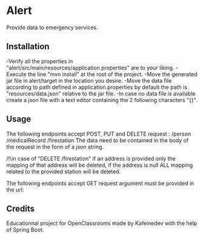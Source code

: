 # Alert

Provide data to emergency services.

## Installation

-Verify all the properties in "alert/src/main/resources/application.properties" are to your liking.
-Execute the line "mvn install" at the root of the project.
-Move the generated jar file in alert/target in the location you desire.
-Move the data file according to path defined in application.properties by default the path is "resources/data.json" relative to the jar file.
-In case no data file is available create a json file with a text editor containing the 2 following characters "{}".

## Usage

The following endpoints accept POST, PUT and DELETE request :
/person
/medicalRecord
/firestation
The data need to be contained in the body of the request in the form of a json string.

/!\in case of "DELETE /firestation" if an address is provided only the mapping of that address will be deleted, if the address is null ALL mapping related to the provided station will be deleted.

The following endpoints accept GET request argument must be provided in the url:




## Credits

Educationnal project for OpenClassrooms made by Kafeinedev with the help of Spring Boot.
